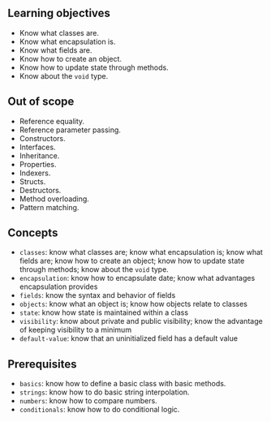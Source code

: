 ## Learning objectives

- Know what classes are.
- Know what encapsulation is.
- Know what fields are.
- Know how to create an object.
- Know how to update state through methods.
- Know about the `void` type.

## Out of scope

- Reference equality.
- Reference parameter passing.
- Constructors.
- Interfaces.
- Inheritance.
- Properties.
- Indexers.
- Structs.
- Destructors.
- Method overloading.
- Pattern matching.

## Concepts

- `classes`: know what classes are; know what encapsulation is; know what fields are; know how to create an object; know how to update state through methods; know about the `void` type.
- `encapsulation`: know how to encapsulate date; know what advantages encapsulation provides
- `fields`: know the syntax and behavior of fields
- `objects`: know what an object is; know how objects relate to classes
- `state`: know how state is maintained within a class
- `visibility`: know about private and public visibility; know the advantage of keeping visibility to a minimum
- `default-value`: know that an uninitialized field has a default value

## Prerequisites

- `basics`: know how to define a basic class with basic methods.
- `strings`: know how to do basic string interpolation.
- `numbers`: know how to compare numbers.
- `conditionals`: know how to do conditional logic.

